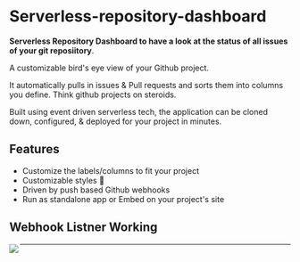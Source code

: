# Serverless-repository-dashboard

 <strong>Serverless Repository Dashboard to have a look at the status of all issues of your git reposiitory</strong>.

A customizable bird's eye view of your Github project.

It automatically pulls in issues & Pull requests and sorts them into columns you define. Think github projects on steroids.

Built using event driven serverless tech, the application can be cloned down, configured, & deployed for your project in minutes.

## Features


- Customize the labels/columns to fit your project
- Customizable styles 💁
- Driven by push based Github webhooks
- Run as standalone app or Embed on your project's site


## Webhook Listner Working

<img align="left" src=.\Webhook-Listner.jpg></img>

---
